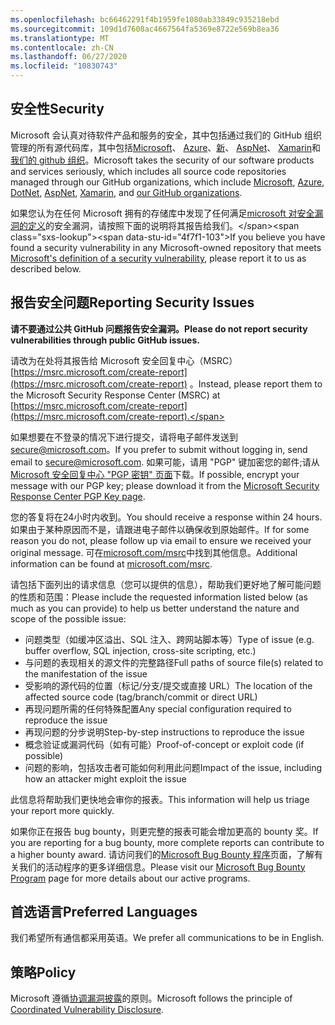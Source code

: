 ```yaml
---
ms.openlocfilehash: bc66462291f4b1959fe1080ab33849c935218ebd
ms.sourcegitcommit: 109d1d7608ac4667564fa5369e8722e569b8ea36
ms.translationtype: MT
ms.contentlocale: zh-CN
ms.lasthandoff: 06/27/2020
ms.locfileid: "10830743"
---
```

<!-- BEGIN MICROSOFT SECURITY.MD V0.0.5 BLOCK -->

## <span data-ttu-id="4f7f1-101">安全性</span><span class="sxs-lookup"><span data-stu-id="4f7f1-101">Security</span></span>

<span data-ttu-id="4f7f1-102">Microsoft 会认真对待软件产品和服务的安全，其中包括通过我们的 GitHub 组织管理的所有源代码库，其中包括[Microsoft](https://github.com/Microsoft)、 [Azure](https://github.com/Azure)、[新](https://github.com/dotnet)、 [AspNet](https://github.com/aspnet)、 [Xamarin](https://github.com/xamarin)和[我们的 github 组织](https://opensource.microsoft.com/)。</span><span class="sxs-lookup"><span data-stu-id="4f7f1-102">Microsoft takes the security of our software products and services seriously, which includes all source code repositories managed through our GitHub organizations, which include [Microsoft](https://github.com/Microsoft), [Azure](https://github.com/Azure), [DotNet](https://github.com/dotnet), [AspNet](https://github.com/aspnet), [Xamarin](https://github.com/xamarin), and [our GitHub organizations](https://opensource.microsoft.com/).</span></span>

<span data-ttu-id="4f7f1-103">如果您认为在任何 Microsoft 拥有的存储库中发现了任何满足[microsoft 对安全漏洞的定义](https://docs.microsoft.com/en-us/previous-versions/tn-archive/cc751383(v=technet.10))的安全漏洞，请按照下面的说明将其报告给我们。</span><span class="sxs-lookup"><span data-stu-id="4f7f1-103">If you believe you have found a security vulnerability in any Microsoft-owned repository that meets [Microsoft's definition of a security vulnerability](https://docs.microsoft.com/en-us/previous-versions/tn-archive/cc751383(v=technet.10)), please report it to us as described below.</span></span>

## <span data-ttu-id="4f7f1-104">报告安全问题</span><span class="sxs-lookup"><span data-stu-id="4f7f1-104">Reporting Security Issues</span></span>

**<span data-ttu-id="4f7f1-105">请不要通过公共 GitHub 问题报告安全漏洞。</span><span class="sxs-lookup"><span data-stu-id="4f7f1-105">Please do not report security vulnerabilities through public GitHub issues.</span></span>**

<span data-ttu-id="4f7f1-106">请改为在处将其报告给 Microsoft 安全回复中心（MSRC） [https://msrc.microsoft.com/create-report](https://msrc.microsoft.com/create-report) 。</span><span class="sxs-lookup"><span data-stu-id="4f7f1-106">Instead, please report them to the Microsoft Security Response Center (MSRC) at [https://msrc.microsoft.com/create-report](https://msrc.microsoft.com/create-report).</span></span>

<span data-ttu-id="4f7f1-107">如果想要在不登录的情况下进行提交，请将电子邮件发送到[secure@microsoft.com](mailto:secure@microsoft.com)。</span><span class="sxs-lookup"><span data-stu-id="4f7f1-107">If you prefer to submit without logging in, send email to [secure@microsoft.com](mailto:secure@microsoft.com).</span></span>  <span data-ttu-id="4f7f1-108">如果可能，请用 "PGP" 键加密您的邮件;请从[Microsoft 安全回复中心 "PGP 密钥" 页面](https://www.microsoft.com/en-us/msrc/pgp-key-msrc)下载。</span><span class="sxs-lookup"><span data-stu-id="4f7f1-108">If possible, encrypt your message with our PGP key; please download it from the [Microsoft Security Response Center PGP Key page](https://www.microsoft.com/en-us/msrc/pgp-key-msrc).</span></span>

<span data-ttu-id="4f7f1-109">您的答复将在24小时内收到。</span><span class="sxs-lookup"><span data-stu-id="4f7f1-109">You should receive a response within 24 hours.</span></span> <span data-ttu-id="4f7f1-110">如果由于某种原因而不是，请跟进电子邮件以确保收到原始邮件。</span><span class="sxs-lookup"><span data-stu-id="4f7f1-110">If for some reason you do not, please follow up via email to ensure we received your original message.</span></span> <span data-ttu-id="4f7f1-111">可在[microsoft.com/msrc](https://www.microsoft.com/msrc)中找到其他信息。</span><span class="sxs-lookup"><span data-stu-id="4f7f1-111">Additional information can be found at [microsoft.com/msrc](https://www.microsoft.com/msrc).</span></span> 

<span data-ttu-id="4f7f1-112">请包括下面列出的请求信息（您可以提供的信息），帮助我们更好地了解可能问题的性质和范围：</span><span class="sxs-lookup"><span data-stu-id="4f7f1-112">Please include the requested information listed below (as much as you can provide) to help us better understand the nature and scope of the possible issue:</span></span>

  * <span data-ttu-id="4f7f1-113">问题类型（如缓冲区溢出、SQL 注入、跨网站脚本等）</span><span class="sxs-lookup"><span data-stu-id="4f7f1-113">Type of issue (e.g. buffer overflow, SQL injection, cross-site scripting, etc.)</span></span>
  * <span data-ttu-id="4f7f1-114">与问题的表现相关的源文件的完整路径</span><span class="sxs-lookup"><span data-stu-id="4f7f1-114">Full paths of source file(s) related to the manifestation of the issue</span></span>
  * <span data-ttu-id="4f7f1-115">受影响的源代码的位置（标记/分支/提交或直接 URL）</span><span class="sxs-lookup"><span data-stu-id="4f7f1-115">The location of the affected source code (tag/branch/commit or direct URL)</span></span>
  * <span data-ttu-id="4f7f1-116">再现问题所需的任何特殊配置</span><span class="sxs-lookup"><span data-stu-id="4f7f1-116">Any special configuration required to reproduce the issue</span></span>
  * <span data-ttu-id="4f7f1-117">再现问题的分步说明</span><span class="sxs-lookup"><span data-stu-id="4f7f1-117">Step-by-step instructions to reproduce the issue</span></span>
  * <span data-ttu-id="4f7f1-118">概念验证或漏洞代码（如有可能）</span><span class="sxs-lookup"><span data-stu-id="4f7f1-118">Proof-of-concept or exploit code (if possible)</span></span>
  * <span data-ttu-id="4f7f1-119">问题的影响，包括攻击者可能如何利用此问题</span><span class="sxs-lookup"><span data-stu-id="4f7f1-119">Impact of the issue, including how an attacker might exploit the issue</span></span>

<span data-ttu-id="4f7f1-120">此信息将帮助我们更快地会审你的报表。</span><span class="sxs-lookup"><span data-stu-id="4f7f1-120">This information will help us triage your report more quickly.</span></span>

<span data-ttu-id="4f7f1-121">如果你正在报告 bug bounty，则更完整的报表可能会增加更高的 bounty 奖。</span><span class="sxs-lookup"><span data-stu-id="4f7f1-121">If you are reporting for a bug bounty, more complete reports can contribute to a higher bounty award.</span></span> <span data-ttu-id="4f7f1-122">请访问我们的[Microsoft Bug Bounty 程序](https://microsoft.com/msrc/bounty)页面，了解有关我们的活动程序的更多详细信息。</span><span class="sxs-lookup"><span data-stu-id="4f7f1-122">Please visit our [Microsoft Bug Bounty Program](https://microsoft.com/msrc/bounty) page for more details about our active programs.</span></span>

## <span data-ttu-id="4f7f1-123">首选语言</span><span class="sxs-lookup"><span data-stu-id="4f7f1-123">Preferred Languages</span></span>

<span data-ttu-id="4f7f1-124">我们希望所有通信都采用英语。</span><span class="sxs-lookup"><span data-stu-id="4f7f1-124">We prefer all communications to be in English.</span></span>

## <span data-ttu-id="4f7f1-125">策略</span><span class="sxs-lookup"><span data-stu-id="4f7f1-125">Policy</span></span>

<span data-ttu-id="4f7f1-126">Microsoft 遵循[协调漏洞披露](https://www.microsoft.com/en-us/msrc/cvd)的原则。</span><span class="sxs-lookup"><span data-stu-id="4f7f1-126">Microsoft follows the principle of [Coordinated Vulnerability Disclosure](https://www.microsoft.com/en-us/msrc/cvd).</span></span>

<!-- END MICROSOFT SECURITY.MD BLOCK -->